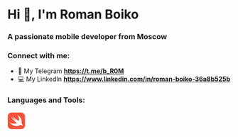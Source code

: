 <h1 align="left">Hi 👋, I'm Roman Boiko</h1>
<h3 align="left">A passionate mobile developer from Moscow</h3>

<h3 align="left">Connect with me:</h3>
<p align="left">
  
- 📱 My Telegram   **https://t.me/b_R0M**
- 💻 My LinkedIn   **https://www.linkedin.com/in/roman-boiko-36a8b525b**
  
</p>

<h3 align="left">Languages and Tools:</h3>
<a href="https://developer.apple.com/swift/" target="_blank" rel="noreferrer"> <img src="https://raw.githubusercontent.com/devicons/devicon/master/icons/swift/swift-original.svg" alt="swift" width="40" height="40"/> </a> </p>

